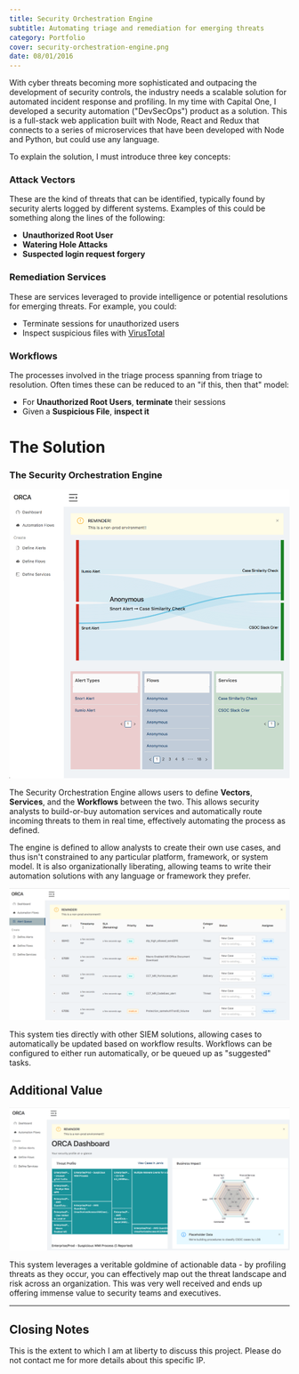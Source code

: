```yaml
---
title: Security Orchestration Engine
subtitle: Automating triage and remediation for emerging threats
category: Portfolio
cover: security-orchestration-engine.png
date: 08/01/2016
---
```


With cyber threats becoming more sophisticated and outpacing the development of security controls, the industry needs a scalable solution for automated incident response and profiling. In my time with Capital One, I developed a security automation ("DevSecOps") product as a solution. This is a full-stack web application built with Node, React and Redux that connects to a series of microservices that have been developed with Node and Python, but could use any language.

To explain the solution, I must introduce three key concepts:

### Attack Vectors

These are the kind of threats that can be identified, typically found by security alerts logged by different systems. Examples of this could be something along the lines of the following:

- __Unauthorized Root User__
- __Watering Hole Attacks__
- __Suspected login request forgery__

### Remediation Services

These are services leveraged to provide intelligence or potential resolutions for emerging threats. For example, you could:

- Terminate sessions for unauthorized users
- Inspect suspicious files with [VirusTotal](https://www.virustotal.com/)

### Workflows

The processes involved in the triage process spanning from triage to resolution. Often times these can be reduced to an "if this, then that" model:

- For __Unauthorized Root Users__, __terminate__ their sessions
- Given a __Suspicious File__, __inspect it__

# The Solution
### The Security Orchestration Engine

![Map View](./map.png)

The Security Orchestration Engine allows users to define **Vectors**, **Services**, and the **Workflows** between the two. This allows security analysts to build-or-buy automation services and automatically route incoming threats to them in real time, effectively automating the process as defined.

The engine is defined to allow analysts to create their own use cases, and thus isn't constrained to any particular platform, framework, or system model. It is also organizationally liberating, allowing teams to write their automation solutions with any language or framework they prefer.

![Table View](./table.png)

This system ties directly with other SIEM solutions, allowing cases to automatically be updated based on workflow results. Workflows can be configured to either run automatically, or be queued up as "suggested" tasks.

## Additional Value

![Dashboard View](./dashboard.png)

This system leverages a veritable goldmine of actionable data - by profiling threats as they occur, you can effectively map out the threat landscape and risk across an organization. This was very well received and ends up offering immense value to security teams and executives.

---

## Closing Notes

This is the extent to which I am at liberty to discuss this project.
Please do not contact me for more details about this specific IP.
